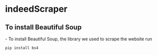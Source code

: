 # indeedScraper

<h2>To install Beautiful Soup</h2>
- To install Beautiful Soup, the library we used to scrape the website run


```python
pip install bs4
```
